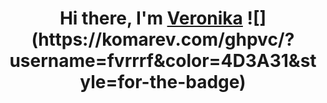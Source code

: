 <h1 align="center">Hi there, I'm <a href="https://github.com/fvrrrf/" target="_blank">Veronika</a>
  ![](https://komarev.com/ghpvc/?username=fvrrrf&color=4D3A31&style=for-the-badge)
